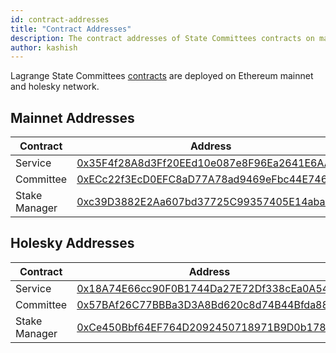 ```yaml
---
id: contract-addresses
title: "Contract Addresses"
description: The contract addresses of State Committees contracts on mainnet and holesky
author: kashish
---
```


Lagrange State Committees [contracts](https://github.com/Lagrange-Labs/lsc-contracts) are deployed on Ethereum mainnet and holesky network.

## Mainnet Addresses

| Contract      | Address                                                                                                               |
| ------------- | --------------------------------------------------------------------------------------------------------------------- |
| Service       | [0x35F4f28A8d3Ff20EEd10e087e8F96Ea2641E6AA2](https://etherscan.io/address/0x35F4f28A8d3Ff20EEd10e087e8F96Ea2641E6AA2) |
| Committee     | [0xECc22f3EcD0EFC8aD77A78ad9469eFbc44E746F5](https://etherscan.io/address/0xECc22f3EcD0EFC8aD77A78ad9469eFbc44E746F5) |
| Stake Manager | [0xc39D3882E2Aa607bd37725C99357405E14aba05A](https://etherscan.io/address/0xc39D3882E2Aa607bd37725C99357405E14aba05A) |

## Holesky Addresses

| Contract      | Address                                                                                                                       |
| ------------- | ----------------------------------------------------------------------------------------------------------------------------- |
| Service       | [0x18A74E66cc90F0B1744Da27E72Df338cEa0A542b](https://holesky.etherscan.io/address/0x18A74E66cc90F0B1744Da27E72Df338cEa0A542b) |
| Committee     | [0x57BAf26C77BBBa3D3A8Bd620c8d74B44Bfda8818](https://holesky.etherscan.io/address/0x57BAf26C77BBBa3D3A8Bd620c8d74B44Bfda8818) |
| Stake Manager | [0xCe450Bbf64EF764D2092450718971B9D0b1789fb](https://holesky.etherscan.io/address/0xCe450Bbf64EF764D2092450718971B9D0b1789fb) |
